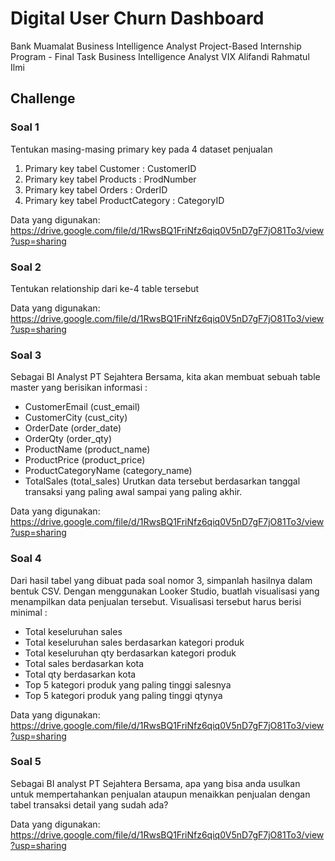 # Digital User Churn Dashboard
Bank Muamalat Business Intelligence Analyst Project-Based Internship Program - Final Task
Business Intelligence Analyst VIX
Alifandi Rahmatul Ilmi

## Challenge
### Soal 1
Tentukan masing-masing primary key pada 4 dataset penjualan
1. Primary key tabel Customer : CustomerID
2. Primary key tabel Products : ProdNumber
3. Primary key tabel Orders : OrderID
4. Primary key tabel ProductCategory : CategoryID

Data yang digunakan: https://drive.google.com/file/d/1RwsBQ1FriNfz6qiq0V5nD7gF7jO81To3/view?usp=sharing

### Soal 2
Tentukan relationship dari ke-4 table tersebut

Data yang digunakan: https://drive.google.com/file/d/1RwsBQ1FriNfz6qiq0V5nD7gF7jO81To3/view?usp=sharing

### Soal 3
Sebagai BI Analyst PT Sejahtera Bersama, kita akan membuat sebuah table master yang berisikan informasi :
- CustomerEmail (cust_email)
- CustomerCity (cust_city)
- OrderDate (order_date)
- OrderQty (order_qty)
- ProductName (product_name)
- ProductPrice (product_price)
- ProductCategoryName (category_name)
- TotalSales (total_sales)
Urutkan data tersebut berdasarkan tanggal transaksi yang paling awal sampai yang paling akhir.

Data yang digunakan: https://drive.google.com/file/d/1RwsBQ1FriNfz6qiq0V5nD7gF7jO81To3/view?usp=sharing

### Soal 4
Dari hasil tabel yang dibuat pada soal nomor 3, simpanlah hasilnya dalam bentuk CSV. Dengan menggunakan Looker Studio, buatlah visualisasi yang menampilkan data penjualan tersebut. Visualisasi tersebut harus berisi minimal :
- Total keseluruhan sales
- Total keseluruhan sales berdasarkan kategori produk
- Total keseluruhan qty berdasarkan kategori produk
- Total sales berdasarkan kota
- Total qty berdasarkan kota
- Top 5 kategori produk yang paling tinggi salesnya
- Top 5 kategori produk yang paling tinggi qtynya
  
Data yang digunakan: https://drive.google.com/file/d/1RwsBQ1FriNfz6qiq0V5nD7gF7jO81To3/view?usp=sharing

### Soal 5
Sebagai BI analyst PT Sejahtera Bersama, apa yang bisa anda usulkan untuk mempertahankan penjualan ataupun menaikkan penjualan dengan tabel transaksi detail yang sudah ada?

Data yang digunakan: https://drive.google.com/file/d/1RwsBQ1FriNfz6qiq0V5nD7gF7jO81To3/view?usp=sharing
